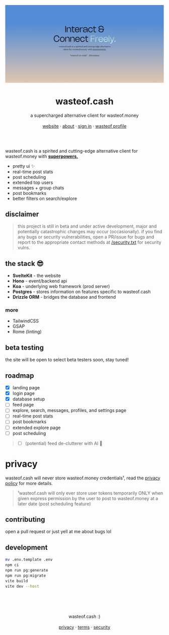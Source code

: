 ![gh banner hero](static/brand/banner.png)

<p align="center">
	<h1 align="center"><b>wasteof.cash</b></h1>
<p align="center">
    a supercharged alternative client for wasteof.money
    <br />
    <br />
    <a href="https://cash.wasteof.me">website</a>
    ·
    <a href="https://cash.wasteof.me/about">about</a>
    ·
    <a href="https://cash.wasteof.me/login">sign in</a>
    ·
    <a href="https://wasteof-cash.wasteof.me">wasteof profile</a>
  </p>
  <br />
  <br />
</p>
  
wasteof.cash is a spirited and cutting-edge alternative
client for wasteof.money with <ins>**superpowers.**</ins>

- pretty ui ✨
- real-time post stats
- post scheduling
- extended top users
- messages + group chats
- post bookmarks
- better filters on search/explore

## disclaimer

> this project is still in beta and under active development, major and potentially catastrophic changes may occur (occasionally). if you find any bugs or security vulnerabilities, open a PR/issue for bugs and report to the appropriate contact methods at <a href="https://cash.wasteof.me/security">/security.txt</a> for security vulns.

## the stack 😎

- **SvelteKit** - the website
- **Hono** - event/backend api
- **Koa** - underlying web framework (prod server)
- **Postgres** - stores information on features specific to wasteof.cash
- **Drizzle ORM** - bridges the database and frontend

### more

- TailwindCSS
- GSAP
- Rome (linting)

## beta testing
the site will be open to select beta testers soon, stay tuned!

## roadmap
- [x] landing page
- [x] login page
- [x] database setup
- [ ] feed page
- [ ] explore, search, messages, profiles, and settings page
- [ ] real-time post stats
- [ ] post bookmarks
- [ ] extended explore page
- [ ] post scheduling
> - [ ] (potential) feed de-clutterer with AI 👀

# privacy
wasteof.cash will never store wasteof.money credentials¹, read the <a href="https://cash.wasteof.me/privacy">privacy policy</a> for more details.

> ¹wasteof.cash will only ever store user tokens temporarily ONLY when given express permission by the user to post to wasteof.money at a later date (post scheduling feature)

## contributing
open a pull request or just yell at me about bugs lol

## development

```bash
mv .env.template .env
npm ci
npm run pg:generate
npm run pg:migrate
vite build
vite dev --host
```
<br />
<br />
<br />
<p align="center">
    wasteof.cash :)
    <br />
    <br />
    <a href="https://cash.wasteof.me/privacy">privacy</a>
    ·
    <a href="https://cash.wasteof.me/terms">terms</a>
    ·
    <a href="https://cash.wasteof.me/security">security</a>
  </p>
</p>
